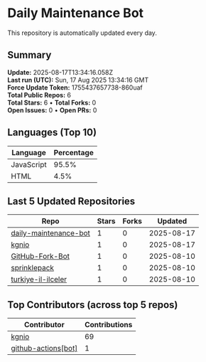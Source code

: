 # Daily Maintenance Bot

This repository is automatically updated every day.

## Summary
<!-- STATS:START -->
**Update:** 2025-08-17T13:34:16.058Z  
**Last run (UTC):** Sun, 17 Aug 2025 13:34:16 GMT  
**Force Update Token:** 1755437657738-860uaf  
**Total Public Repos:** 6  
**Total Stars:** 6 • **Total Forks:** 0  
**Open Issues:** 0 • **Open PRs:** 0
<!-- STATS:END -->

## Languages (Top 10)
<!-- LANGS:START -->
Language | Percentage
--- | ---
JavaScript | 95.5%
HTML | 4.5%
<!-- LANGS:END -->

## Last 5 Updated Repositories
<!-- RECENT:START -->
Repo | Stars | Forks | Updated
--- | --- | --- | ---
[daily-maintenance-bot](https://github.com/kgnio/daily-maintenance-bot) | 1 | 0 | 2025-08-17
[kgnio](https://github.com/kgnio/kgnio) | 1 | 0 | 2025-08-17
[GitHub-Fork-Bot](https://github.com/kgnio/GitHub-Fork-Bot) | 1 | 0 | 2025-08-10
[sprinklepack](https://github.com/kgnio/sprinklepack) | 1 | 0 | 2025-08-10
[turkiye-il-ilceler](https://github.com/kgnio/turkiye-il-ilceler) | 1 | 0 | 2025-08-10
<!-- RECENT:END -->

## Top Contributors (across top 5 repos)
<!-- CONTRIB:START -->
Contributor | Contributions
--- | ---
[kgnio](https://github.com/kgnio) | 69
[github-actions[bot]](https://github.com/apps/github-actions) | 1
<!-- CONTRIB:END -->
